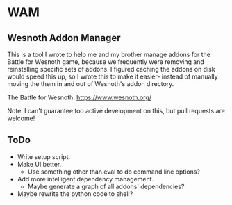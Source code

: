# WAM
Wesnoth Addon Manager
---------------------
This is a tool I wrote to help me and my brother manage addons for the Battle for Wesnoth game, because we frequently were removing and reinstalling specific sets of addons. I figured caching the addons on disk would speed this up, so I wrote this to make it easier- instead of manually moving the them in and out of Wesnoth's addon directory.

The Battle for Wesnoth: https://www.wesnoth.org/

Note: I can't guarantee too active development on this, but pull requests are welcome!

ToDo
----
* Write setup script.
* Make UI better.
	* Use something other than eval to do command line options?
* Add more intelligent dependency management.
	* Maybe generate a graph of all addons' dependencies?
* Maybe rewrite the python code to shell?
